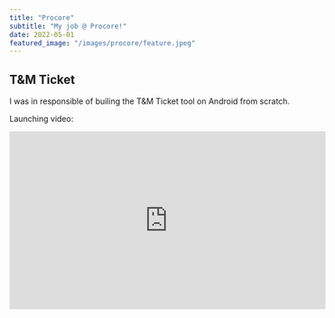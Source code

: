 ```yaml
---
title: "Procore"
subtitle: "My job @ Procore!"
date: 2022-05-01
featured_image: "/images/procore/feature.jpeg"
---
```


## T&M Ticket
I was in responsible of builing the T&M Ticket tool on Android from scratch. 

Launching video: 
<iframe width="560" height="315" src="https://www.youtube.com/embed/BZPlMeYD8-4" title="YouTube video player" frameborder="0" allow="accelerometer; autoplay; clipboard-write; encrypted-media; gyroscope; picture-in-picture; web-share" allowfullscreen></iframe>
